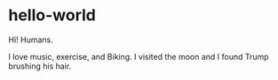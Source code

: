 # hello-world

Hi! Humans. 

I love music, exercise, and Biking.
I visited the moon and I found Trump brushing his hair.
